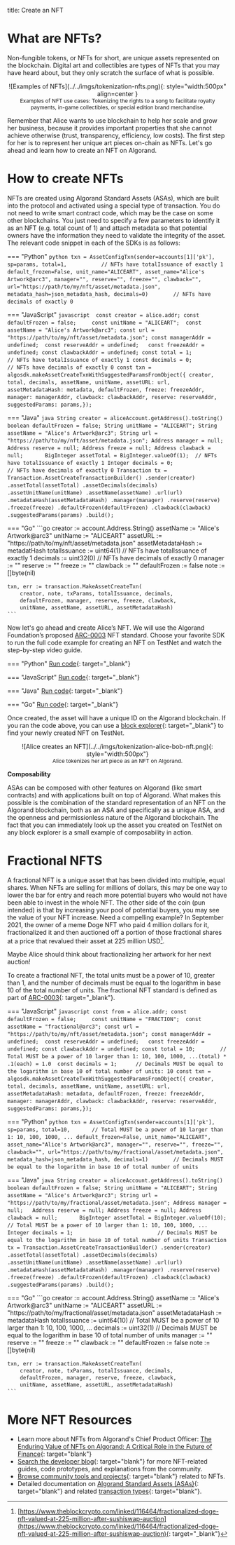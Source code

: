 title: Create an NFT

# What are NFTs?

Non-fungible tokens, or NFTs for short, are unique assets represented on the blockchain. Digital art and collectibles are types of NFTs that you may have heard about, but they only scratch the surface of what is possible. 

<center>
![Examples of NFTs](../../imgs/tokenization-nfts.png){: style="width:500px" align=center }
<figcaption style="font-size:12px">Examples of NFT use cases: Tokenizing the rights to a song to facilitate royalty payments, in-game collectibles, or special edition brand merchandise.</figcaption>
</center>

Remember that Alice wants to use blockchain to help her scale and grow her business, because it provides important properties that she cannot achieve otherwise (trust, transparency, efficiency, low costs). The first step for her is to represent her unique art pieces on-chain as NFTs. Let's go ahead and learn how to create an NFT on Algorand.

# How to create NFTs
NFTs are created using Algorand Standard Assets (ASAs), which are built into the protocol and activated using a special type of transaction. You do not need to write smart contract code, which may be the case on some other blockchains. You just need to specify a few parameters to identify it as an NFT (e.g. total count of 1) and attach metadata so that potential owners have the information they need to validate the integrity of the asset. The relevant code snippet in each of the SDKs is as follows:

=== "Python"
    ```python
    txn = AssetConfigTxn(sender=accounts[1]['pk'],
                         sp=params,
                         total=1,			// NFTs have totalIssuance of exactly 1
                         default_frozen=False,
                         unit_name="ALICEART",
                         asset_name="Alice's Artwork@arc3",
                         manager="",
                         reserve="",
                         freeze="",
                         clawback="",
                         url="https://path/to/my/nft/asset/metadata.json",
                         metadata_hash=json_metadata_hash,
                         decimals=0)		// NFTs have decimals of exactly 0
    ```

=== "JavaScript"
    ```javascript 
    const creator = alice.addr;
    const defaultFrozen = false;    
    const unitName = "ALICEART"; 
    const assetName = "Alice's Artwork@arc3";
    const url = "https://path/to/my/nft/asset/metadata.json";
    const managerAddr = undefined; 
    const reserveAddr = undefined;  
    const freezeAddr = undefined;
    const clawbackAddr = undefined;
    const total = 1;                // NFTs have totalIssuance of exactly 1
    const decimals = 0;             // NFTs have decimals of exactly 0
    const txn = algosdk.makeAssetCreateTxnWithSuggestedParamsFromObject({
        creator,
        total,
        decimals,
        assetName,
        unitName,
        assetURL: url,
        assetMetadataHash: metadata,
        defaultFrozen,
        freeze: freezeAddr,
        manager: managerAddr,
        clawback: clawbackAddr,
        reserve: reserveAddr,
        suggestedParams: params,});
    ```

=== "Java"
    ```java
        String creator = aliceAccount.getAddress().toString()
        boolean defaultFrozen = false;
        String unitName = "ALICEART";
        String assetName = "Alice's Artwork@arc3";
        String url = "https://path/to/my/nft/asset/metadata.json";
        Address manager = null;  
        Address reserve = null;
        Address freeze = null;
        Address clawback = null;      
        BigInteger assetTotal = BigInteger.valueOf(1);  // NFTs have totalIssuance of exactly 1
        Integer decimals = 0;                           // NFTs have decimals of exactly 0
        Transaction tx = Transaction.AssetCreateTransactionBuilder()
                .sender(creator)
                .assetTotal(assetTotal)
                .assetDecimals(decimals)
                .assetUnitName(unitName)
                .assetName(assetName)
                .url(url)
                .metadataHash(assetMetadataHash)
                .manager(manager)
                .reserve(reserve)
                .freeze(freeze)
                .defaultFrozen(defaultFrozen)
                .clawback(clawback)
                .suggestedParams(params)
                .build();	
    ```

=== "Go"
    ```go
    creator := account.Address.String()
	assetName := "Alice's Artwork@arc3"
	unitName := "ALICEART"
	assetURL := "https://path/to/my/nft/asset/metadata.json"
	assetMetadataHash := metadatHash
	totalIssuance := uint64(1)          // NFTs have totalIssuance of exactly 1
	decimals := uint32(0)               // NFTs have decimals of exactly 0
	manager := ""
	reserve := ""
	freeze := ""
	clawback := ""
	defaultFrozen := false
	note := []byte(nil)

    txn, err := transaction.MakeAssetCreateTxn(
		creator, note, txParams, totalIssuance, decimals,
		defaultFrozen, manager, reserve, freeze, clawback,
		unitName, assetName, assetURL, assetMetadataHash)
    ```


Now let's go ahead and create Alice’s NFT. We will use the Algorand Foundation’s proposed [ARC-0003](https://github.com/algorandfoundation/ARCs/blob/main/ARCs/arc-0003.md) NFT standard. Choose your favorite SDK to run the full code example for creating an NFT on TestNet and watch the step-by-step video guide.

=== "Python"
    [Run code](https://replit.com/@Algorand/CreateNFT#main.py){: target="_blank"}

=== "JavaScript"
    [Run code](https://replit.com/@Algorand/CreateNFTJavaScript#index.js){: target="_blank"}

=== "Java"
    [Run code](https://replit.com/@Algorand/CreateNFTJava#Main.java){: target="_blank"}

=== "Go"
    [Run code](https://replit.com/@Algorand/createNFTGo#main.go){: target="_blank"}

Once created, the asset will have a unique ID on the Algorand blockchain. If you ran the code above, you can use a [block explorer](../../../../ecosystem-projects/?tags=block-explorers){: target="_blank"} to find your newly created NFT on TestNet.

<center>
![Alice creates an NFT](../../imgs/tokenization-alice-bob-nft.png){: style="width:500px"}
<figcaption style="font-size:12px">Alice tokenizes her art piece as an NFT on Algorand.</figcaption>
</center>

**Composability**

ASAs can be composed with other features on Algorand (like smart contracts) and with applications built on top of Algorand. What makes this possible is the combination of the standard representation of an NFT on the Algorand blockchain, both as an ASA and specifically as a unique ASA, and the openness and permissionless nature of the Algorand blockchain. The fact that you can immediately look up the asset you created on TestNet on any block explorer is a small example of composability in action. 

# Fractional NFTS

A fractional NFT is a unique asset that has been divided into multiple, equal shares. When NFTs are selling for millions of dollars, this may be one way to lower the bar for entry and reach more potential buyers who would not have been able to invest in the whole NFT. The other side of the coin (pun intended) is that by increasing your pool of potential buyers, you may see the value of your NFT increase. Need a compelling example? In September 2021, the owner of a meme Doge NFT who paid 4 million dollars for it, fractionalized it and then auctioned off a portion of those fractional shares at a price that revalued their asset at 225 million USD[^1].

[^1]: [https://www.theblockcrypto.com/linked/116464/fractionalized-doge-nft-valued-at-225-million-after-sushiswap-auction](https://www.theblockcrypto.com/linked/116464/fractionalized-doge-nft-valued-at-225-million-after-sushiswap-auction){: target="_blank"}

Maybe Alice should think about fractionalizing her artwork for her next auction!
 
To create a fractional NFT, the total units must be a power of 10, greater than 1, and the number of decimals must be equal to the logarithm in base 10 of the total number of units. The fractional NFT standard is defined as part of [ARC-0003](https://github.com/algorandfoundation/ARCs/blob/main/ARCs/arc-0003.md){: target="_blank"}. 

=== "JavaScript"
	```javascript
    const from = alice.addr;
    const defaultFrozen = false;    
    const unitName = "FRACTION"; 
    const assetName = "fractional@arc3";
    const url = "https://path/to/my/nft/asset/metadata.json";
    const managerAddr = undefined; 
    const reserveAddr = undefined;  
    const freezeAddr = undefined;
    const clawbackAddr = undefined;
    const total = 10;        // Total MUST be a power of 10 larger than 1: 10, 100, 1000, ...(total) * .1(each) = 1.0 
    const decimals = 1;      // Decimals MUST be equal to the logarithm in base 10 of total number of units: 10
    const txn = algosdk.makeAssetCreateTxnWithSuggestedParamsFromObject({
        creator,
        total,
        decimals,
        assetName,
        unitName,
        assetURL: url,
        assetMetadataHash: metadata,
        defaultFrozen,
        freeze: freezeAddr,
        manager: managerAddr,
        clawback: clawbackAddr,
        reserve: reserveAddr,
        suggestedParams: params,});    
    ```

=== "Python"
    ```python
    txn = AssetConfigTxn(sender=accounts[1]['pk'],
                         sp=params,
                         total=10,       // Total MUST be a power of 10 larger than 1: 10, 100, 1000, ...
                         default_frozen=False,
                         unit_name="ALICEART",
                         asset_name="Alice's Artwork@arc3",
                         manager="",
                         reserve="",
                         freeze="",
                         clawback="",
                         url="https://path/to/my/fractional/asset/metadata.json",
                         metadata_hash=json_metadata_hash,
                         decimals=1)		// Decimals MUST be equal to the logarithm in base 10 of total number of units
    ```

=== "Java"
    ```java
	    String creator = aliceAccount.getAddress().toString()
        boolean defaultFrozen = false;
        String unitName = "ALICEART";
        String assetName = "Alice's Artwork@arc3";
        String url = "https://path/to/my/fractional/asset/metadata.json";
        Address manager = null;  
        Address reserve = null;
        Address freeze = null;
        Address clawback = null;      
        BigInteger assetTotal = BigInteger.valueOf(10); // Total MUST be a power of 10 larger than 1: 10, 100, 1000, ...
        Integer decimals = 1;                           // Decimals MUST be equal to the logarithm in base 10 of total number of units
        Transaction tx = Transaction.AssetCreateTransactionBuilder()
                .sender(creator)
                .assetTotal(assetTotal)
                .assetDecimals(decimals)
                .assetUnitName(unitName)
                .assetName(assetName)
                .url(url)
                .metadataHash(assetMetadataHash)
                .manager(manager)
                .reserve(reserve)
                .freeze(freeze)
                .defaultFrozen(defaultFrozen)
                .clawback(clawback)
                .suggestedParams(params)
                .build();	
    ```

=== "Go"
    ```go
    creator := account.Address.String()
	assetName := "Alice's Artwork@arc3"
	unitName := "ALICEART"
	assetURL := "https://path/to/my/fractional/asset/metadata.json"
	assetMetadataHash := metadataHash
	totalIssuance := uint64(10)      // Total MUST be a power of 10 larger than 1: 10, 100, 1000, ...
	decimals := uint32(1)            // Decimals MUST be equal to the logarithm in base 10 of total number of units
	manager := ""
	reserve := ""
	freeze := ""
	clawback := ""
	defaultFrozen := false
	note := []byte(nil)

    txn, err := transaction.MakeAssetCreateTxn(
		creator, note, txParams, totalIssuance, decimals,
		defaultFrozen, manager, reserve, freeze, clawback,
		unitName, assetName, assetURL, assetMetadataHash)
    ```

# More NFT Resources

- Learn more about NFTs from Algorand's Chief Product Officer: [The Enduring Value of NFTs on Algorand: A Critical Role in the Future of Finance](https://www.algorand.com/resources/blog/the-enduring-value-of-nfts-on-algorand){: target="blank"}
- [Search the developer blog](../../../../blog/?query=nfts){: target="blank"} for more NFT-related guides, code prototypes, and explanations from the community.
- [Browse community tools and projects](../../../../ecosystem-projects/?tags=nfts){: target="blank"} related to NFTs.
- Detailed documentation on [Algorand Standard Assets (ASAs)](../../../get-details/asa/){: target="blank"} and related [transaction types](../../../get-details/transactions/#asset-configuration-transaction){: target="blank"}.
